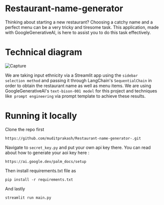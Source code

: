 # Restaurant-name-generator

Thinking about starting a new restaurant? Choosing a catchy name and a perfect menu can be a very tricky and tiresome task. This application, made with GoogleGenerativeAI, is here to assist you to do this task effectively.

# Technical diagram 
![Capture](https://github.com/muditprakash/Restaurant-name-generator-/assets/75181670/ca4bf3f5-1fac-4e0b-a691-6b47263f1b96)

We are taking input ethnicity via a Streamlit app using the ```sidebar selection method``` and passing it through LangChain's ```SequentialChain``` in order to obtain the restaurant name as well as menu items.
We are using GoogleGenerativeAI's ```text-bison-001 model``` for this project and techniques like``` prompt engineering``` via prompt template to achieve these results.

# Running it locally

Clone the repo first 
```
https://github.com/muditprakash/Restaurant-name-generator-.git
```
Navigate to `secret_key.py` and put your own api key there. You can read about how to generate your aoi key here :

```
https://ai.google.dev/palm_docs/setup
```
Then install requirements.txt file as 
```
pip install -r requirements.txt
```
And lastly 
```
streamlit run main.py
```

